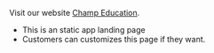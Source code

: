 Visit our website [Champ Education](https://app-landing-page-hazel.vercel.app).

- This is an static app landing page
- Customers can customizes this page if they want.
